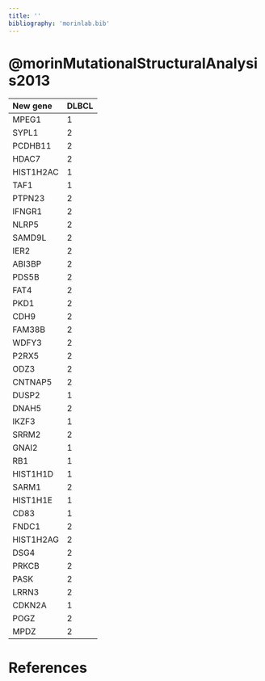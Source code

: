 ```yaml
---
title: ''
bibliography: 'morinlab.bib'
---
```


# @morinMutationalStructuralAnalysis2013
|New gene|DLBCL|
|:-|:-|
|MPEG1|1 |
|SYPL1|2 |
|PCDHB11|2 |
|HDAC7|2 |
|HIST1H2AC|1 |
|TAF1|1 |
|PTPN23|2 |
|IFNGR1|2 |
|NLRP5|2 |
|SAMD9L|2 |
|IER2|2 |
|ABI3BP|2 |
|PDS5B|2 |
|FAT4|2 |
|PKD1|2 |
|CDH9|2 |
|FAM38B|2 |
|WDFY3|2 |
|P2RX5|2 |
|ODZ3|2 |
|CNTNAP5|2 |
|DUSP2|1 |
|DNAH5|2 |
|IKZF3|1 |
|SRRM2|2 |
|GNAI2|1 |
|RB1|1 |
|HIST1H1D|1 |
|SARM1|2 |
|HIST1H1E|1 |
|CD83|1 |
|FNDC1|2 |
|HIST1H2AG|2 |
|DSG4|2 |
|PRKCB|2 |
|PASK|2 |
|LRRN3|2 |
|CDKN2A|1 |
|POGZ|2 |
|MPDZ|2 |

# References

